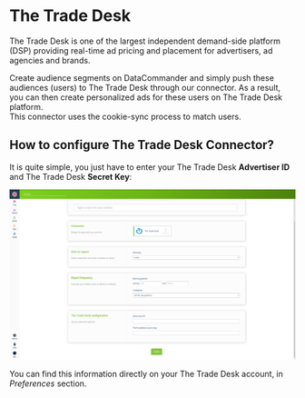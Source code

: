 # The Trade Desk

The Trade Desk is one of the largest independent demand-side platform (DSP) providing real-time ad pricing and placement for advertisers, ad agencies and brands.

Create audience segments on DataCommander and simply push these audiences (users) to The Trade Desk through our connector. As a result, you can then create personalized ads for these users on The Trade Desk platform.\
This connector uses the cookie-sync process to match users.

## How to configure The Trade Desk Connector?

It is quite simple, you just have to enter your The Trade Desk **Advertiser ID** and The Trade Desk **Secret Key**:

![](<../../../../.gitbook/assets/image (4).png>)

You can find this information directly on your The Trade Desk account, in _Preferences_ section.

